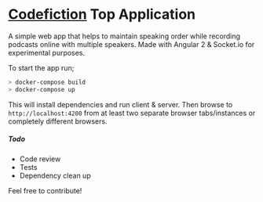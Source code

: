# [Codefiction](https://github.com/CodeFiction) Top Application

A simple web app that helps to maintain speaking order while recording podcasts online with multiple speakers. Made with Angular 2 & Socket.io for experimental purposes.

To start the app run;

``` bash
> docker-compose build
> docker-compose up
```

This will install dependencies and run client & server. Then browse to `http://localhost:4200` from at least two separate browser tabs/instances or completely different browsers.

##### Todo

- Code review
- Tests
- Dependency clean up

Feel free to contribute!
